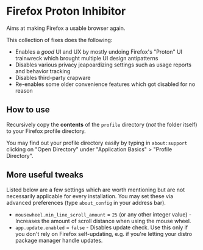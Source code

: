 # Firefox Proton Inhibitor

Aims at making Firefox a usable browser again.

This collection of fixes does the following:
* Enables a *good* UI and UX by mostly undoing Firefox's "Proton" UI trainwreck which brought multiple UI design antipatterns
* Disables various privacy jeapoardizing settings such as usage reports and behavior tracking
* Disables third-party crapware
* Re-enables some older convenience features which got disabled for no reason

## How to use

Recursively copy the **contents** of the `profile` directory (*not* the folder itself) to your Firefox profile directory.

You may find out your profile directory easily by typing in `about:support` clicking on "Open Directory" under "Application Basics" > "Profile Directory".

## More useful tweaks

Listed below are a few settings which are worth mentioning but are not necessarily applicable for every installation.
You may set these via advanced preferences (type `about_config` in your address bar).

* `mousewheel.min_line_scroll_amount` = `25` (or any other integer value) - Increases the amount of scroll distance when using the mouse wheel.
* `app.update.enabled` = `false` - Disables update check. Use this only if you don't rely on Firefox self-updating, e.g. if you're letting your distro package manager handle updates.
